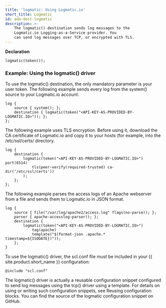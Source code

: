 ```yaml
---
title: 'logmatic: Using Logmatic.io'
short_title: Logmatic
id: adm-dest-logmatic
description: >-
    The logmatic() destination sends log messages to the
    Logmatic.io Logging-as-a-Service provider. You
    can send log messages over TCP, or encrypted with TLS.
---
```


**Declaration**

```config
logmatic(token());
```

### Example: Using the logmatic() driver

To use the logmatic() destination, the only mandatory parameter is your
user token. The following example sends every log from the system()
source to your Logmatic.io account.

```config
log {
    source { system(); };
    destination { logmatic(token("<API-KEY-AS-PROVIDED-BY-LOGMATIC.IO>")); };
};
```

The following example uses TLS encryption. Before using it, download the
CA certificate of Logmatic.io and copy it to your hosts (for example,
into the /etc/ssl/certs/ directory.

```config
log {
    destination {
        logmatic(token("<API-KEY-AS-PROVIDED-BY-LOGMATIC.IO>") port(6514)
            tls(peer-verify(required-trusted) ca-dir('/etc/ssl/certs'))
        );
    };
};
```

The following example parses the access logs of an Apache webserver from
a file and sends them to Logmatic.io in JSON format.

```config
log {
    source { file("/var/log/apache2/access.log" flags(no-parse)); };
    parser { apache-accesslog-parser(); };
    destination {
        logmatic(token("<API-KEY-AS-PROVIDED-BY-LOGMATIC.IO>")
            tag(apache)
            template("$(format-json .apache.* timestamp=${ISODATE})"));
    };
}
```

To use the logmatic() driver, the scl.conf file must be included in your
{{ site.product.short_name }} configuration:

```config
@include "scl.conf"
```

The logmatic() driver is actually a reusable configuration snippet
configured to send log messages using the tcp() driver using a template.
For details on using or writing such configuration snippets, see
Reusing configuration blocks. You can find the source of
the logmatic configuration snippet on GitHub.

